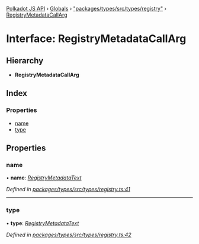 [Polkadot JS API](../README.md) › [Globals](../globals.md) › ["packages/types/src/types/registry"](../modules/_packages_types_src_types_registry_.md) › [RegistryMetadataCallArg](_packages_types_src_types_registry_.registrymetadatacallarg.md)

# Interface: RegistryMetadataCallArg

## Hierarchy

* **RegistryMetadataCallArg**

## Index

### Properties

* [name](_packages_types_src_types_registry_.registrymetadatacallarg.md#name)
* [type](_packages_types_src_types_registry_.registrymetadatacallarg.md#type)

## Properties

###  name

• **name**: *[RegistryMetadataText](_packages_types_src_types_registry_.registrymetadatatext.md)*

*Defined in [packages/types/src/types/registry.ts:41](https://github.com/polkadot-js/api/blob/f748fcd46d/packages/types/src/types/registry.ts#L41)*

___

###  type

• **type**: *[RegistryMetadataText](_packages_types_src_types_registry_.registrymetadatatext.md)*

*Defined in [packages/types/src/types/registry.ts:42](https://github.com/polkadot-js/api/blob/f748fcd46d/packages/types/src/types/registry.ts#L42)*
